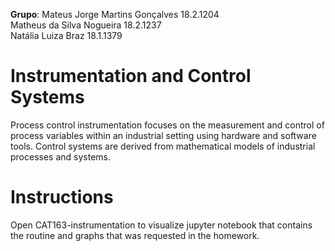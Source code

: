 **Grupo**: Mateus Jorge Martins Gonçalves 18.2.1204<br>
Matheus da Silva Nogueira 18.2.1237<br>
Natália Luiza Braz 18.1.1379<br>

# Instrumentation and Control Systems
Process control instrumentation focuses on the measurement and control of process variables within an industrial setting using hardware and software tools. Control systems are derived from mathematical models of industrial processes and systems.

# Instructions
Open CAT163-instrumentation to visualize jupyter notebook that contains the routine and graphs that was requested in the homework.
